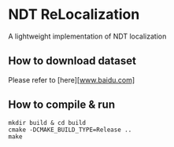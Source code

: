 # NDT ReLocalization
A lightweight implementation of NDT localization

## How to download dataset
Please refer to [here][www.baidu.com]

## How to compile & run
```
mkdir build & cd build
cmake -DCMAKE_BUILD_TYPE=Release ..
make
```